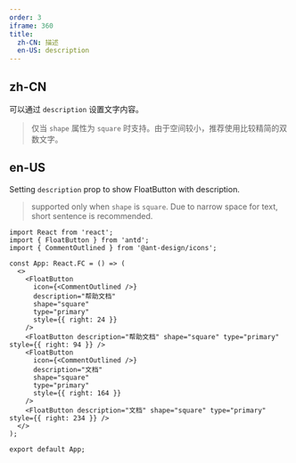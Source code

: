 ```yaml
---
order: 3
iframe: 360
title:
  zh-CN: 描述
  en-US: description
---
```


## zh-CN

可以通过 `description` 设置文字内容。

> 仅当 `shape` 属性为 `square` 时支持。由于空间较小，推荐使用比较精简的双数文字。

## en-US

Setting `description` prop to show FloatButton with description.

> supported only when `shape` is `square`. Due to narrow space for text, short sentence is recommended.

```tsx
import React from 'react';
import { FloatButton } from 'antd';
import { CommentOutlined } from '@ant-design/icons';

const App: React.FC = () => (
  <>
    <FloatButton
      icon={<CommentOutlined />}
      description="帮助文档"
      shape="square"
      type="primary"
      style={{ right: 24 }}
    />
    <FloatButton description="帮助文档" shape="square" type="primary" style={{ right: 94 }} />
    <FloatButton
      icon={<CommentOutlined />}
      description="文档"
      shape="square"
      type="primary"
      style={{ right: 164 }}
    />
    <FloatButton description="文档" shape="square" type="primary" style={{ right: 234 }} />
  </>
);

export default App;
```
